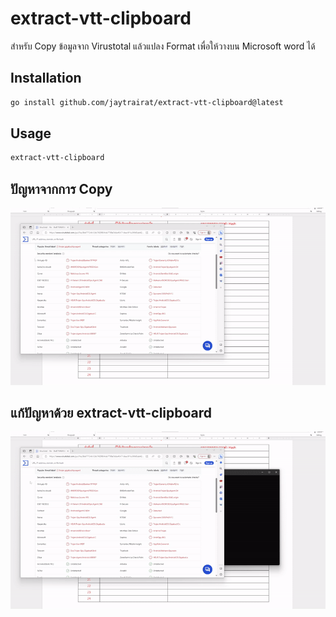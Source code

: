 
# extract-vtt-clipboard
สำหรับ Copy ข้อมูลจาก Virustotal แล้วแปลง Format เพื่อให้วางบน Microsoft word ได้

## Installation
```bash
go install github.com/jaytrairat/extract-vtt-clipboard@latest
```

## Usage
```bash
extract-vtt-clipboard
```

## ปัญหาจากการ Copy
![Example](https://raw.githubusercontent.com/jaytrairat/extract-vtt-clipboard/main/assets/gif1.gif)


## แก้ปัญหาด้วย extract-vtt-clipboard
![Example](https://raw.githubusercontent.com/jaytrairat/extract-vtt-clipboard/main/assets/gif2.gif)
